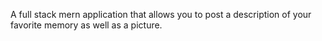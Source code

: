 A full stack mern application that allows you to post a description of your favorite memory as well as a picture.
